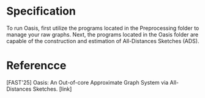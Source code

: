 # Specification
To run Oasis, first utilize the programs located in the Preprocessing folder to manage your raw graphs. Next, the programs located in the Oasis folder are capable of the construction and estimation of All-Distances Sketches (ADS).

# Referencce
[FAST'25] Oasis: An Out-of-core Approximate Graph System via All-Distances Sketches. [link]
